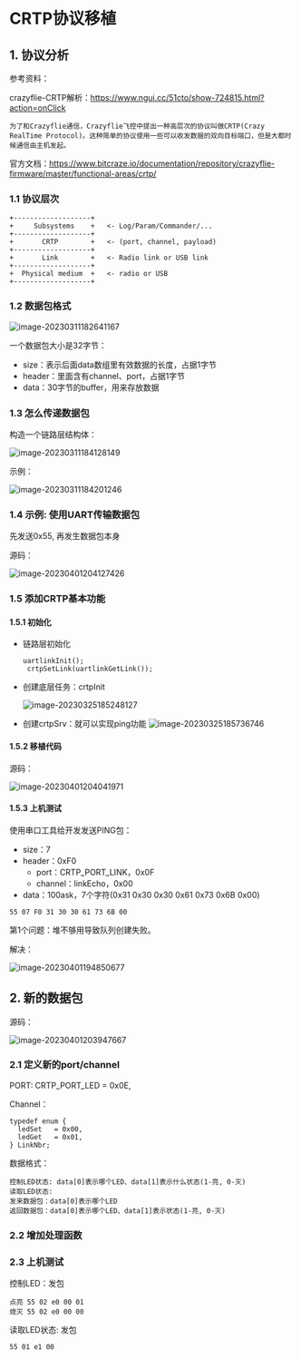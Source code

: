 # CRTP协议移植

## 1. 协议分析

参考资料：

crazyflie-CRTP解析：https://www.ngui.cc/51cto/show-724815.html?action=onClick

```shell
为了和Crazyflie通信，Crazyflie飞控中提出一种高层次的协议叫做CRTP(Crazy RealTime Protocol)。这种简单的协议使用一些可以收发数据的双向目标端口，但是大都时候通信由主机发起。
```



官方文档：https://www.bitcraze.io/documentation/repository/crazyflie-firmware/master/functional-areas/crtp/



### 1.1 协议层次

```shell
+-------------------+
+     Subsystems    +   <- Log/Param/Commander/...
+-------------------+
+       CRTP        +   <- (port, channel, payload)
+-------------------+
+       Link        +   <- Radio link or USB link
+-------------------+   
+  Physical medium  +   <- radio or USB
+-------------------+
```



### 1.2 数据包格式

![image-20230311182641167](pic/01_packet_format.png)

一个数据包大小是32字节：

* size：表示后面data数组里有效数据的长度，占据1字节
* header：里面含有channel、port，占据1字节
* data：30字节的buffer，用来存放数据

### 1.3 怎么传递数据包

构造一个链路层结构体：

![image-20230311184128149](pic/02_link_opr.ong)

示例：

![image-20230311184201246](pic/03_usblinkop.png)



### 1.4 示例: 使用UART传输数据包

先发送0x55, 再发生数据包本身

源码：

![image-20230401204127426](pic/09_uartlink.png)

### 1.5 添加CRTP基本功能

#### 1.5.1 初始化

* 链路层初始化

  ```shell
  uartlinkInit();
   crtpSetLink(uartlinkGetLink());
  ```

  

* 创建底层任务：crtpInit

  ![image-20230325185248127](pic/04_crtpinit.png)

  



* 创建crtpSrv：就可以实现ping功能
  ![image-20230325185736746](pic/05_crtpserviceinit.png)



#### 1.5.2 移植代码

源码：

![image-20230401204041971](pic/08_crtp_basic.png)

#### 1.5.3 上机测试

使用串口工具给开发发送PING包：

* size：7
* header：0xF0
  * port：CRTP_PORT_LINK，0x0F
  * channel：linkEcho，0x00
* data：100ask，7个字符(0x31 0x30 0x30 0x61 0x73 0x6B 0x00)

```shell
55 07 F0 31 30 30 61 73 6B 00
```



第1个问题：堆不够用导致队列创建失败。

解决：

![image-20230401194850677](pic/06_heap.png)



## 2. 新的数据包

源码：

![image-20230401203947667](pic/07_ledservice.png)

### 2.1 定义新的port/channel

PORT:  CRTP_PORT_LED     		 = 0x0E,

Channel：

```shell
typedef enum {
  ledSet   = 0x00,
  ledGet   = 0x01,
} LinkNbr;
```

数据格式：

```shell
控制LED状态: data[0]表示哪个LED、data[1]表示什么状态(1-亮, 0-灭)
读取LED状态: 
发来数据包：data[0]表示哪个LED
返回数据包：data[0]表示哪个LED、data[1]表示状态(1-亮, 0-灭)
```





### 2.2 增加处理函数



### 2.3 上机测试

控制LED：发包

```shell
点亮 55 02 e0 00 01
熄灭 55 02 e0 00 00
```

读取LED状态: 发包

```shell
55 01 e1 00
```



